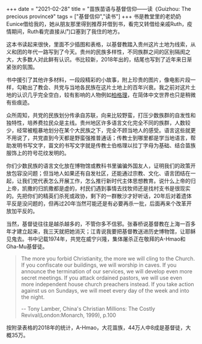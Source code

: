 +++ 
date = "2021-02-28"
title = "苗族苗语与基督信仰——读《Guizhou: The precious province》"
tags = ["基督信仰","读书"]
+++
书是教堂里的老奶奶Eunice借给我的，她从朋友那里得到推荐并借到书，看完又转借给亲戚Ruth，疫情期间，Ruth看完直接从门口塞到了我住的地方。

这本书读起来很快，里面不少插图和表格，以基督教踏入贵州这片土地为线索，从义和团的年代一路写到了今天。贵州的民族多样性，不同族群之间的区别隔阂之大，大多数人对此鲜有认识。书比较新，2018年出的，结尾也写到了近年来日渐紧张的氛围。

书中援引了其他许多材料，一段段精彩的小故事，附上珍贵的图片，像电影片段一样，勾勒出了教会、共党与当地各民族在这片土地上的百年兴衰。我之前对这片土地的认识几乎完全空白，较有影响的人物例如[柏格理](https://zh.wikipedia.org/wiki/%E6%9F%8F%E6%A0%BC%E7%90%86)，在简体中文世界也只是稍微有些痕迹。

众所周知，共党的民族划分传承自苏联，向来比较野蛮，打压少数族群的自发性和独特性，培养费拉民众是主线。贵州地区许多语言文化完全不同的族群，人数较少，经常被粗暴地划分在某个大民族之下，完全不顾当地人的感受。语言这些就更不用说了，共党直到今天都是野蛮强推普通话；传教士到哪里都是学当地语言，帮助发明书写文字，苗文的书写文字就是传教士伯格理以拉丁字母为基础、结合苗族服饰上的符号花纹发明的。

你们少数民族的语言文化放在博物馆或教科书里骗骗外国友人，证明我们的政策开放包容没问题；但当地人如果还有自发社区，还能通过宗教、文化、语言团结在一起，让我们党代表怎么开展工作，怎么推行新时代主体思想教育。说什么上帝的归上帝，凯撒的归凯撒都是虚的，村民们遇到事情去找牧师还是找村支书是很现实的。先把你们的精英们杀死或政协，剩下的一群散沙才好听话，20年后对着遗体平反是没问题的，但再过20年当然可能还是有必要再杀一批，后面再来个改革开放加平反的。

当然，基督徒往往是越杀越多的，不管你多不信邪。张春桥说基督教在上海一百多年才建立起来，我三天就把她消灭；江青说我要把基督教送进历史博物馆，让耶稣见鬼去。书中记载1974年，共党在威宁兴隆，集体屠杀正在敬拜的A-Hmao和Gha-Mu基督徒。

> The more you forbid Christianity, the more we will cling to the Church. If you confiscate our buildings, we will worship in caves. If you announce the termination of our services, we will develop even more secret meetings. If you attack ordained pastors, we will use even more independent house church preachers instead. If you take action against us on Sundays, we will meet every day of the week and into the night. 
> 
> -- Tony Lamber, China's Christian Millions: The Costly Revival(London:Monarch, 1999), p.100

按附录表格的2018年的统计，A-Hmao，大花苗族，44万人中8成是基督徒，大概35万。






